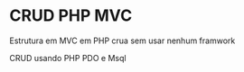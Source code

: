 # CRUD PHP MVC 

Estrutura em MVC em PHP crua sem usar nenhum framwork

CRUD usando PHP PDO e Msql

